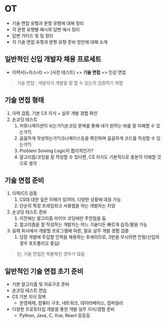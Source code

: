 # OT
- 기술 면접 유형과 문항 유형에 대해 정리
- 각 문항 유형별 예시와 답변 예시 정리
- 답변 가이드 및 팁 정리
- 각 기술 면접 유형과 문항 유형 준비 방안에 대해 소개

## 일반적인 신입 개발자 채용 프로세트
 - 이력서(+자소서) => (사전 테스트) => **기술 면접** => 인성 면접
> 기술 면접 : 개발자가 개발을 잘 할 수 있는지 검증하기 위함

## 기술 면접 형태
1. 이력 검증, 기본 CS 지식 + 실무 개발 경험 확인
2. 손코딩 테스트
   1. 커뮤니케이션이 되는가?(손코딩 문제를 통해 내가 원하는 바를 잘 이해할 수 있는가?)
   2. 꼼꼼하게 작성하는가?(코너케이스등을 확인하며 꼼꼼하게 코드를 작성할 수 있는가?)
   3. Problem Solving Logic이 합리적인가?
   4. 알고리즘/코딩을 잘 작성할 수 있다면, CS 지식도 기본적으로 충분히 이해할 것으로 생각

## 기술 면접 준비
1. 이력/CS 검증
   1. CS데 대한 깊은 이해가 있어야, 다양한 상황에 대응 가능
   2. 단순히 특정 프레임워크 사용법을 아는 개발자는 지양
2. 손코딩 테스트 준비
   1. 이전에는 알고리즘 라이브 코딩에만 주안점을 둠
   2. 얼고리즘을 잘 작성하는 개발자는 어느 기술디든 빠르게 습득/활용 가능
3. 실제 회사에서 개발할 프로그램에 따른, 필요 실무 개발 경험 검증
   1. 당장 개발에 투입할 인력을 채용하는 추세이므로, 3번을 무시하면 안됨(신입의 경우 포트폴리오 중심)
>단, 기술 면접은 복불복인 경우가 많음

## 일반적인 기술 면접 초기 준비
- 기본 알고리즘 및 자료구조 준비
- 손코딩 테스트 연습
- CS 기본 지식 정복
  - 운영체제, 컴퓨터 구조, 네트워크, 데이터베이스, 컴파일러
- 다양한 프로토타입 개발을 통한 개발 실무 지식/경험 준비
  - Python, Java, C, Vue, React 등등등


